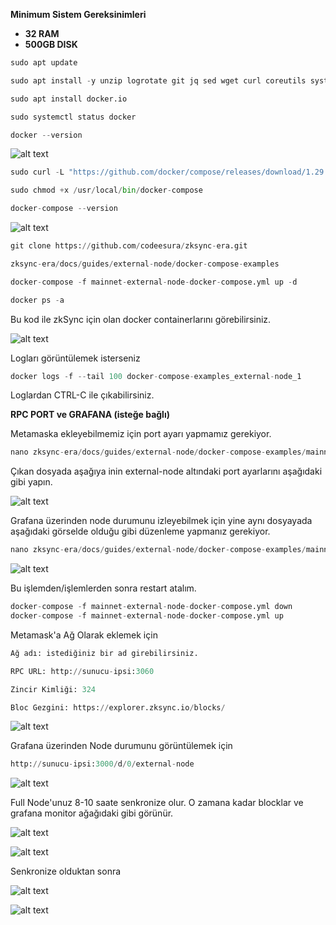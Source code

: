 **Minimum Sistem Gereksinimleri**

- **32 RAM**
- **500GB DISK**

```python
sudo apt update
```

```python
sudo apt install -y unzip logrotate git jq sed wget curl coreutils systemd
```

```python
sudo apt install docker.io
```

```python
sudo systemctl status docker
```

```python
docker --version
```

![alt text](https://i.hizliresim.com/1h330hc.png)

```python
sudo curl -L "https://github.com/docker/compose/releases/download/1.29.2/docker-compose-$(uname -s)-$(uname -m)" -o /usr/local/bin/docker-compose
```

```python
sudo chmod +x /usr/local/bin/docker-compose
```

```python
docker-compose --version
```
![alt text](https://i.hizliresim.com/9zoqkrt.png)

```python
git clone https://github.com/codeesura/zksync-era.git
```

```python
zksync-era/docs/guides/external-node/docker-compose-examples
```

```python
docker-compose -f mainnet-external-node-docker-compose.yml up -d
```

```python
docker ps -a
```
Bu kod ile zkSync için olan docker containerlarını görebilirsiniz.

![alt text](https://i.hizliresim.com/arzwcu5.png)

Logları görüntülemek isterseniz

```python
docker logs -f --tail 100 docker-compose-examples_external-node_1
```

Loglardan CTRL-C ile çıkabilirsiniz.

**RPC PORT ve GRAFANA (isteğe bağlı)**

Metamaska ekleyebilmemiz için port ayarı yapmamız gerekiyor.

```python
nano zksync-era/docs/guides/external-node/docker-compose-examples/mainnet-external-node-docker-compose.yml
```
Çıkan dosyada aşağıya inin external-node altındaki port ayarlarını aşağıdaki gibi yapın.

![alt text](https://i.hizliresim.com/n0gt8c4.png)

Grafana üzerinden node durumunu izleyebilmek için yine aynı dosyayada
aşağıdaki görselde olduğu gibi düzenleme yapmanız gerekiyor.

```python
nano zksync-era/docs/guides/external-node/docker-compose-examples/mainnet-external-node-docker-compose.yml
```

![alt text](https://i.hizliresim.com/pr5frup.png)


Bu işlemden/işlemlerden sonra restart atalım.

```python
docker-compose -f mainnet-external-node-docker-compose.yml down
docker-compose -f mainnet-external-node-docker-compose.yml up
```

Metamask'a Ağ Olarak eklemek için

```python
Ağ adı: istediğiniz bir ad girebilirsiniz.

RPC URL: http://sunucu-ipsi:3060

Zincir Kimliği: 324

Bloc Gezgini: https://explorer.zksync.io/blocks/
```

![alt text](https://i.hizliresim.com/4ixy3wa.png)

Grafana üzerinden Node durumunu görüntülemek için

```python
http://sunucu-ipsi:3000/d/0/external-node
```

![alt text](https://i.hizliresim.com/bqbx2uf.png)


Full Node'unuz 8-10 saate senkronize olur. O zamana kadar blocklar ve grafana monitor ağağıdaki gibi görünür.

![alt text](https://i.hizliresim.com/1ijtawu.png)

![alt text](https://i.hizliresim.com/duzl6k6.png)

Senkronize olduktan sonra

![alt text](https://i.hizliresim.com/lw3tv8j.png)

![alt text](https://i.hizliresim.com/cvmw69q.png)














